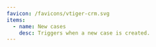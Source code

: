 ```yaml
---
favicon: /favicons/vtiger-crm.svg
items:
  - name: New cases
    desc: Triggers when a new case is created.
---
```


<script setup>
  import CustomListing from '../../components/CustomListing.vue'
</script>

<CustomListing />
